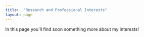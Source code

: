 ```yaml
---
title:  "Research and Professional Interests"
layout: page
---
```


In this page you'll find soon something more about my interests!
